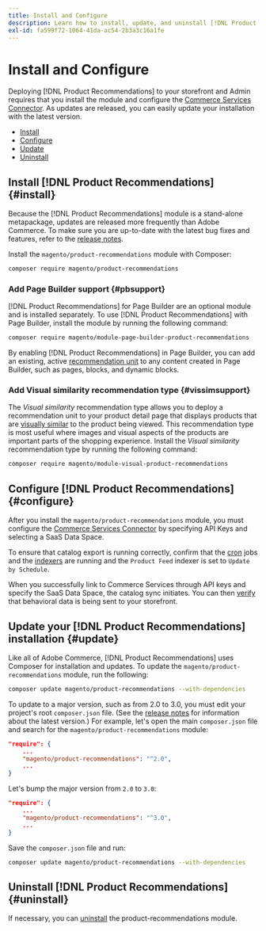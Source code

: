 ```yaml
---
title: Install and Configure
description: Learn how to install, update, and uninstall [!DNL Product Recommendations].
exl-id: fa599f72-1064-41da-ac54-2b3a3c16a1fe
---
```

# Install and Configure

Deploying [!DNL Product Recommendations] to your storefront and Admin requires that you install the module and configure the [Commerce Services Connector](../landing/saas.md). As updates are released, you can easily update your installation with the latest version.

- [Install](#install)
- [Configure](#configure)
- [Update](#update)
- [Uninstall](#uninstall)

## Install [!DNL Product Recommendations] {#install}

Because the [!DNL Product Recommendations] module is a stand-alone metapackage, updates are released more frequently than Adobe Commerce. To make sure you are up-to-date with the latest bug fixes and features, refer to the [release notes](release-notes.md).

Install the `magento/product-recommendations` module with Composer:

   ```bash
   composer require magento/product-recommendations
   ```

### Add Page Builder support {#pbsupport}

[!DNL Product Recommendations] for Page Builder are an optional module and is installed separately. To use [!DNL Product Recommendations] with Page Builder, install the module by running the following command:

```bash
composer require magento/module-page-builder-product-recommendations
```

By enabling [!DNL Product Recommendations] in Page Builder, you can add an existing, active [recommendation unit](https://docs.magento.com/user-guide/cms/page-builder-add-recommendations.html) to any content created in Page Builder, such as pages, blocks, and dynamic blocks.

### Add Visual similarity recommendation type {#vissimsupport}

The _Visual similarity_ recommendation type allows you to deploy a recommendation unit to your product detail page that displays products that are [visually similar](type.md#visualsim) to the product being viewed. This recommendation type is most useful where images and visual aspects of the products are important parts of the shopping experience. Install the _Visual similarity_ recommendation type by running the following command:

```bash
composer require magento/module-visual-product-recommendations
```

## Configure [!DNL Product Recommendations] {#configure}

After you install the `magento/product-recommendations` module, you must configure the [Commerce Services Connector](https://docs.magento.com/user-guide/configuration/services/saas.html) by specifying API Keys and selecting a SaaS Data Space.

To ensure that catalog export is running correctly, confirm that the [cron](https://devdocs.magento.com/guides/v2.4/config-guide/cli/config-cli-subcommands-cron.html) jobs and the [indexers](https://devdocs.magento.com/guides/v2.4/config-guide/cli/config-cli-subcommands-index.html) are running and the `Product Feed` indexer is set to `Update by Schedule`.

When you successfully link to Commerce Services through API keys and specify the SaaS Data Space, the catalog sync initiates. You can then [verify](verify.md) that behavioral data is being sent to your storefront.

## Update your [!DNL Product Recommendations] installation {#update}

Like all of Adobe Commerce, [!DNL Product Recommendations] uses Composer for installation and updates. To update the `magento/product-recommendations` module, run the following:

```bash
composer update magento/product-recommendations --with-dependencies
```

To update to a major version, such as from 2.0 to 3.0, you must edit your project's root `composer.json` file. (See the [release notes](release-notes.md) for information about the latest version.) For example, let's open the main `composer.json` file and search for the `magento/product-recommendations` module:

```json
"require": {
    ...
    "magento/product-recommendations": "^2.0",
    ...
}
```

Let's bump the major version from `2.0` to `3.0`:

```json
"require": {
    ...
    "magento/product-recommendations": "^3.0",
    ...
}
```

Save the `composer.json` file and run:

```bash
composer update magento/product-recommendations --with-dependencies
```

## Uninstall [!DNL Product Recommendations] {#uninstall}

If necessary, you can [uninstall](https://devdocs.magento.com/guides/v2.4/install-gde/install/cli/install-cli-uninstall-mods.html) the product-recommendations module.
